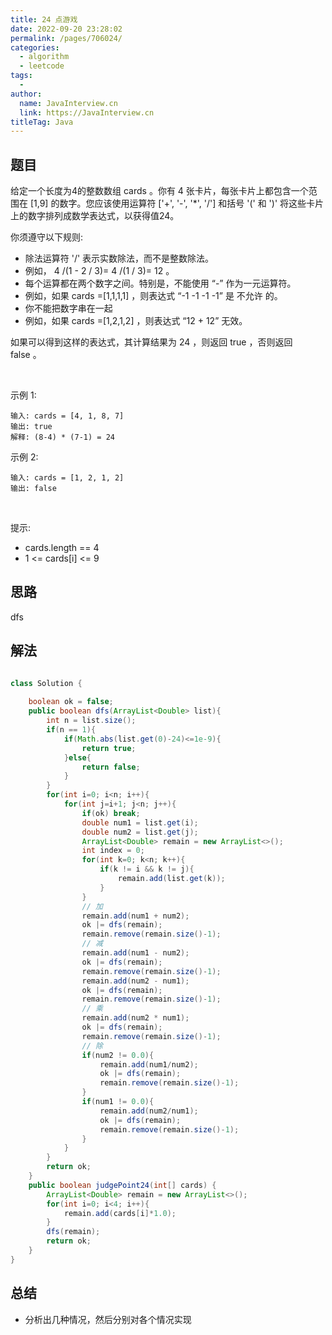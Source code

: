 ```yaml
---
title: 24 点游戏
date: 2022-09-20 23:28:02
permalink: /pages/706024/
categories:
  - algorithm
  - leetcode
tags:
  - 
author: 
  name: JavaInterview.cn
  link: https://JavaInterview.cn
titleTag: Java
---
```


## 题目

给定一个长度为4的整数数组 cards 。你有 4 张卡片，每张卡片上都包含一个范围在 [1,9] 的数字。您应该使用运算符 ['+', '-', '*', '/'] 和括号 '(' 和 ')' 将这些卡片上的数字排列成数学表达式，以获得值24。

你须遵守以下规则:

- 除法运算符 '/' 表示实数除法，而不是整数除法。
- 例如， 4 /(1 - 2 / 3)= 4 /(1 / 3)= 12 。
- 每个运算都在两个数字之间。特别是，不能使用 “-” 作为一元运算符。
- 例如，如果 cards =[1,1,1,1] ，则表达式 “-1 -1 -1 -1” 是 不允许 的。
- 你不能把数字串在一起 
- 例如，如果 cards =[1,2,1,2] ，则表达式 “12 + 12” 无效。

如果可以得到这样的表达式，其计算结果为 24 ，则返回 true ，否则返回 false 。

 

示例 1:

    输入: cards = [4, 1, 8, 7]
    输出: true
    解释: (8-4) * (7-1) = 24
示例 2:

    输入: cards = [1, 2, 1, 2]
    输出: false
 

提示:

- cards.length == 4
- 1 <= cards[i] <= 9



## 思路

dfs

## 解法
```java

class Solution {
   
    boolean ok = false;
    public boolean dfs(ArrayList<Double> list){
        int n = list.size();
        if(n == 1){
            if(Math.abs(list.get(0)-24)<=1e-9){
                return true;
            }else{
                return false;
            }
        }
        for(int i=0; i<n; i++){
            for(int j=i+1; j<n; j++){
                if(ok) break;
                double num1 = list.get(i);
                double num2 = list.get(j);
                ArrayList<Double> remain = new ArrayList<>();
                int index = 0;
                for(int k=0; k<n; k++){
                    if(k != i && k != j){
                        remain.add(list.get(k));
                    }
                }
                // 加
                remain.add(num1 + num2);
                ok |= dfs(remain);
                remain.remove(remain.size()-1);
                // 减
                remain.add(num1 - num2);
                ok |= dfs(remain);
                remain.remove(remain.size()-1);
                remain.add(num2 - num1);
                ok |= dfs(remain);
                remain.remove(remain.size()-1);
                // 乘
                remain.add(num2 * num1);
                ok |= dfs(remain);
                remain.remove(remain.size()-1);
                // 除
                if(num2 != 0.0){
                    remain.add(num1/num2);
                    ok |= dfs(remain);
                    remain.remove(remain.size()-1);
                }
                if(num1 != 0.0){
                    remain.add(num2/num1);
                    ok |= dfs(remain);
                    remain.remove(remain.size()-1);
                }
            }
        }
        return ok;
    }
    public boolean judgePoint24(int[] cards) {
        ArrayList<Double> remain = new ArrayList<>();
        for(int i=0; i<4; i++){
            remain.add(cards[i]*1.0);
        }
        dfs(remain);
        return ok;
    }
}
```

## 总结

- 分析出几种情况，然后分别对各个情况实现 
